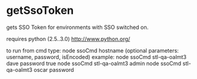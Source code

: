 getSsoToken
===========

gets SSO Token for environments with SSO switched on.

requires python (2.5..3.0)
http://www.python.org/

to run from cmd type:
node ssoCmd hostname
(optional parameters: username, password, isEncoded)
example:
node ssoCmd stl-qa-oalmt3 dave password true
node ssoCmd stl-qa-oalmt3 admin
node ssoCmd stl-qa-oalmt3 oscar password

